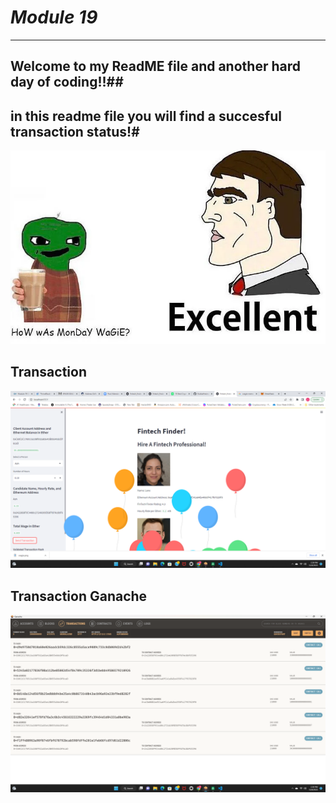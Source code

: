 # *Module 19*
---
## Welcome to my ReadME file and another hard day of coding!!##
## in this readme file you will find a succesful transaction status!#
![wagie](images/wagie.PNG)

## **Transaction**
![transaction](images/transaction_success.png)

## **Transaction Ganache**

![transaction ganache](images/transaction.png)


